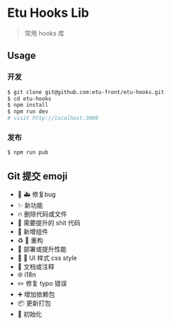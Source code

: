 # Etu Hooks Lib

> 常用 hooks 库

## Usage

### 开发
```bash
$ git clone git@github.com:etu-front/etu-hooks.git
$ cd etu-hooks
$ npm install
$ npm run dev
# visit http://localhost:3000
```
### 发布
```bash
$ npm run pub
```

## Git 提交 emoji

- 🐛 🚑 修复bug
- ✨ 新功能
- 🔥 删除代码或文件
- 💩 需要提升的 shit 代码
- 🎁 新增组件
- ️️♻️ 🔨 重构
- 🚀 部署或提升性能
- 💄 🎨 UI 样式 css style
- 📝 文档或注释
- 🌐 i18n
- ✏️ 修复 typo 错误
- ➕ 增加依赖包
- 📦 更新打包
- 🎉 初始化
